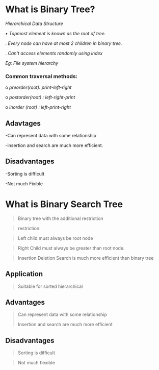 # What is Binary Tree?

  *Hierarchical Data Structure*

• *Topmost element is known as the root of tree.*

. *Every node can have at most 2 children in binary tree.*

. *Can't access elements randomly using index*

*Eg: File system hierarchy*

### **Common traversal methods:**

o *preorder(root): print-left-right*

o *postorder(root) : left-right-print*

o *inorder (root) : left-print-right*

## **Adavtages**

-Can represent data with some relationship

-insertion and search are much more efficient.

## **Disadvantages**
-Sorting is difficult

-Not much Fixible

# **What is Binary Search Tree**
> Binary tree with the additional restriction

>restriction:

   > Left child must always be root node
   
   > Right Child must always be greater than root node.
   
> Insertion Deletion Search is much more efficient than binary tree   

## **Application**

>Suitable for sorted hierarchical

## Advantages
>Can represent data with some relationship
>
> Insertion and search are much more efficient

## Disadvantages

>Sorting is difficult

>Not much flexible
